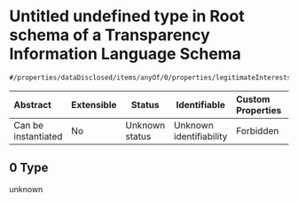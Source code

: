 # Untitled undefined type in Root schema of a Transparency Information Language Schema

```txt
#/properties/dataDisclosed/items/anyOf/0/properties/legitimateInterests#/properties/dataDisclosed/items/anyOf/0/properties/legitimateInterests/examples/0/0
```




| Abstract            | Extensible | Status         | Identifiable            | Custom Properties | Additional Properties | Access Restrictions | Defined In                                                           |
| :------------------ | ---------- | -------------- | ----------------------- | :---------------- | --------------------- | ------------------- | -------------------------------------------------------------------- |
| Can be instantiated | No         | Unknown status | Unknown identifiability | Forbidden         | Allowed               | none                | [tilt-schema.json\*](../out/tilt-schema.json "open original schema") |

## 0 Type

unknown
